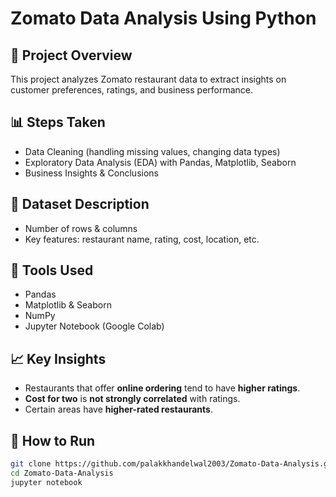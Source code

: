 # Zomato Data Analysis Using Python
## 📌 Project Overview
This project analyzes Zomato restaurant data to extract insights on customer preferences, ratings, and business performance.

## 📊 Steps Taken
- Data Cleaning (handling missing values, changing data types)
- Exploratory Data Analysis (EDA) with Pandas, Matplotlib, Seaborn
- Business Insights & Conclusions

## 📂 Dataset Description
- Number of rows & columns
- Key features: restaurant name, rating, cost, location, etc.

## 🔧 Tools Used
- Pandas
- Matplotlib & Seaborn
- NumPy
- Jupyter Notebook (Google Colab)

## 📈 Key Insights
- Restaurants that offer **online ordering** tend to have **higher ratings**.
- **Cost for two** is **not strongly correlated** with ratings.
- Certain areas have **higher-rated restaurants**.

## 🚀 How to Run
```bash
git clone https://github.com/palakkhandelwal2003/Zomato-Data-Analysis.git
cd Zomato-Data-Analysis
jupyter notebook
